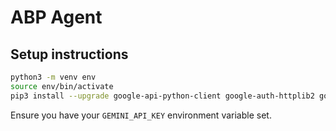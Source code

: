 # ABP Agent

## Setup instructions

```sh
python3 -m venv env
source env/bin/activate
pip3 install --upgrade google-api-python-client google-auth-httplib2 google-auth-oauthlib google-genai mypy
```

Ensure you have your `GEMINI_API_KEY` environment variable set.
